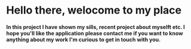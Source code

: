 # Hello there, welocome to my place

#### In this project I have shown my sills, recent project about myselft etc. I hope you'll like the application please contact me if you want to know anything about my work I'm curious to get in touch with you. 

